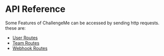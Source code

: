 # API Reference

Some Features of ChallengeMe can be accessed by sending http requests.
these are:
- [User Routes](users.md)
- [Team Routes](teams.md)
- [Webhook Routes](webhooks.md)